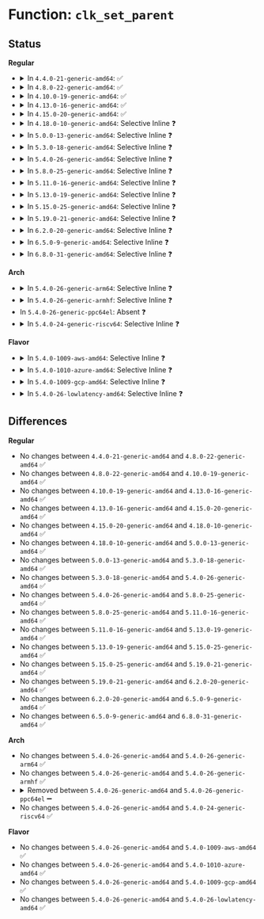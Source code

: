 # Function: <code>clk_set_parent</code>

## Status
<b>Regular</b>
<ul>
<li>
<details>
<summary>In <code>4.4.0-21-generic-amd64</code>: ✅</summary>

```c
int clk_set_parent(struct clk * clk, struct clk * parent)
```

```json
{
  "name": "clk_set_parent",
  "collision_type": "Unique Global",
  "inline_type": "No",
  "funcs": [
    {
      "addr": 18446744071586083104,
      "name": "clk_set_parent",
      "external": true,
      "loc": "drivers/clk/clk.c:1844",
      "file": "drivers/clk/clk.c",
      "inline": "seen, unknown",
      "caller_inline": [],
      "caller_func": []
    }
  ],
  "symbols": [
    {
      "addr": 18446744071586083104,
      "name": "clk_set_parent",
      "section": ".text",
      "bind": "STB_GLOBAL",
      "size": 47
    }
  ]
}
```
</details>
</li>
<li>
<details>
<summary>In <code>4.8.0-22-generic-amd64</code>: ✅</summary>

```c
int clk_set_parent(struct clk * clk, struct clk * parent)
```

```json
{
  "name": "clk_set_parent",
  "collision_type": "Unique Global",
  "inline_type": "No",
  "funcs": [
    {
      "addr": 18446744071586493632,
      "name": "clk_set_parent",
      "external": true,
      "loc": "drivers/clk/clk.c:1868",
      "file": "drivers/clk/clk.c",
      "inline": "seen, unknown",
      "caller_inline": [],
      "caller_func": []
    }
  ],
  "symbols": [
    {
      "addr": 18446744071586493632,
      "name": "clk_set_parent",
      "section": ".text",
      "bind": "STB_GLOBAL",
      "size": 47
    }
  ]
}
```
</details>
</li>
<li>
<details>
<summary>In <code>4.10.0-19-generic-amd64</code>: ✅</summary>

```c
int clk_set_parent(struct clk * clk, struct clk * parent)
```

```json
{
  "name": "clk_set_parent",
  "collision_type": "Unique Global",
  "inline_type": "No",
  "funcs": [
    {
      "addr": 18446744071584300352,
      "name": "clk_set_parent",
      "external": true,
      "loc": "drivers/clk/clk.c:1868",
      "file": "drivers/clk/clk.c",
      "inline": "seen, unknown",
      "caller_inline": [],
      "caller_func": []
    }
  ],
  "symbols": [
    {
      "addr": 18446744071584300352,
      "name": "clk_set_parent",
      "section": ".text",
      "bind": "STB_GLOBAL",
      "size": 47
    }
  ]
}
```
</details>
</li>
<li>
<details>
<summary>In <code>4.13.0-16-generic-amd64</code>: ✅</summary>

```c
int clk_set_parent(struct clk * clk, struct clk * parent)
```

```json
{
  "name": "clk_set_parent",
  "collision_type": "Unique Global",
  "inline_type": "No",
  "funcs": [
    {
      "addr": 18446744071584379120,
      "name": "clk_set_parent",
      "external": true,
      "loc": "drivers/clk/clk.c:1870",
      "file": "drivers/clk/clk.c",
      "inline": "seen, unknown",
      "caller_inline": [],
      "caller_func": []
    }
  ],
  "symbols": [
    {
      "addr": 18446744071584379120,
      "name": "clk_set_parent",
      "section": ".text",
      "bind": "STB_GLOBAL",
      "size": 48
    }
  ]
}
```
</details>
</li>
<li>
<details>
<summary>In <code>4.15.0-20-generic-amd64</code>: ✅</summary>

```c
int clk_set_parent(struct clk * clk, struct clk * parent)
```

```json
{
  "name": "clk_set_parent",
  "collision_type": "Unique Global",
  "inline_type": "No",
  "funcs": [
    {
      "addr": 18446744071584787264,
      "name": "clk_set_parent",
      "external": true,
      "loc": "drivers/clk/clk.c:1987",
      "file": "drivers/clk/clk.c",
      "inline": "seen, unknown",
      "caller_inline": [],
      "caller_func": []
    }
  ],
  "symbols": [
    {
      "addr": 18446744071584787264,
      "name": "clk_set_parent",
      "section": ".text",
      "bind": "STB_GLOBAL",
      "size": 48
    }
  ]
}
```
</details>
</li>
<li>
<details>
<summary>In <code>4.18.0-10-generic-amd64</code>: Selective Inline ❓</summary>

```c
int clk_set_parent(struct clk * clk, struct clk * parent)
```

```json
{
  "name": "clk_set_parent",
  "collision_type": "Unique Global",
  "inline_type": "Selective",
  "funcs": [
    {
      "addr": 18446744071585017264,
      "name": "clk_set_parent",
      "external": true,
      "loc": "drivers/clk/clk.c:2277",
      "file": "drivers/clk/clk.c",
      "inline": "not declared, inlined",
      "caller_inline": [],
      "caller_func": [
        "drivers/clk/x86/clk-st.c:st_clk_probe"
      ]
    }
  ],
  "symbols": [
    {
      "addr": 18446744071585017264,
      "name": "clk_set_parent",
      "section": ".text",
      "bind": "STB_GLOBAL",
      "size": 141
    }
  ]
}
```
</details>
</li>
<li>
<details>
<summary>In <code>5.0.0-13-generic-amd64</code>: Selective Inline ❓</summary>

```c
int clk_set_parent(struct clk * clk, struct clk * parent)
```

```json
{
  "name": "clk_set_parent",
  "collision_type": "Unique Global",
  "inline_type": "Selective",
  "funcs": [
    {
      "addr": 18446744071585122096,
      "name": "clk_set_parent",
      "external": true,
      "loc": "drivers/clk/clk.c:2390",
      "file": "drivers/clk/clk.c",
      "inline": "not declared, inlined",
      "caller_inline": [],
      "caller_func": [
        "drivers/clk/x86/clk-st.c:st_clk_probe"
      ]
    }
  ],
  "symbols": [
    {
      "addr": 18446744071585122096,
      "name": "clk_set_parent",
      "section": ".text",
      "bind": "STB_GLOBAL",
      "size": 144
    }
  ]
}
```
</details>
</li>
<li>
<details>
<summary>In <code>5.3.0-18-generic-amd64</code>: Selective Inline ❓</summary>

```c
int clk_set_parent(struct clk * clk, struct clk * parent)
```

```json
{
  "name": "clk_set_parent",
  "collision_type": "Unique Global",
  "inline_type": "Selective",
  "funcs": [
    {
      "addr": 18446744071585330064,
      "name": "clk_set_parent",
      "external": true,
      "loc": "drivers/clk/clk.c:2530",
      "file": "drivers/clk/clk.c",
      "inline": "not declared, inlined",
      "caller_inline": [],
      "caller_func": [
        "drivers/clk/x86/clk-st.c:st_clk_probe"
      ]
    }
  ],
  "symbols": [
    {
      "addr": 18446744071585330064,
      "name": "clk_set_parent",
      "section": ".text",
      "bind": "STB_GLOBAL",
      "size": 144
    }
  ]
}
```
</details>
</li>
<li>
<details>
<summary>In <code>5.4.0-26-generic-amd64</code>: Selective Inline ❓</summary>

```c
int clk_set_parent(struct clk * clk, struct clk * parent)
```

```json
{
  "name": "clk_set_parent",
  "collision_type": "Unique Global",
  "inline_type": "Selective",
  "funcs": [
    {
      "addr": 18446744071585468128,
      "name": "clk_set_parent",
      "external": true,
      "loc": "drivers/clk/clk.c:2544",
      "file": "drivers/clk/clk.c",
      "inline": "not declared, inlined",
      "caller_inline": [],
      "caller_func": [
        "drivers/clk/x86/clk-st.c:st_clk_probe"
      ]
    }
  ],
  "symbols": [
    {
      "addr": 18446744071585468128,
      "name": "clk_set_parent",
      "section": ".text",
      "bind": "STB_GLOBAL",
      "size": 144
    }
  ]
}
```
</details>
</li>
<li>
<details>
<summary>In <code>5.8.0-25-generic-amd64</code>: Selective Inline ❓</summary>

```c
int clk_set_parent(struct clk * clk, struct clk * parent)
```

```json
{
  "name": "clk_set_parent",
  "collision_type": "Unique Global",
  "inline_type": "Selective",
  "funcs": [
    {
      "addr": 18446744071586193328,
      "name": "clk_set_parent",
      "external": true,
      "loc": "drivers/clk/clk.c:2565",
      "file": "drivers/clk/clk.c",
      "inline": "not declared, inlined",
      "caller_inline": [],
      "caller_func": [
        "drivers/clk/x86/clk-st.c:st_clk_probe"
      ]
    }
  ],
  "symbols": [
    {
      "addr": 18446744071586193328,
      "name": "clk_set_parent",
      "section": ".text",
      "bind": "STB_GLOBAL",
      "size": 353
    }
  ]
}
```
</details>
</li>
<li>
<details>
<summary>In <code>5.11.0-16-generic-amd64</code>: Selective Inline ❓</summary>

```c
int clk_set_parent(struct clk * clk, struct clk * parent)
```

```json
{
  "name": "clk_set_parent",
  "collision_type": "Unique Global",
  "inline_type": "Selective",
  "funcs": [
    {
      "addr": 18446744071586312944,
      "name": "clk_set_parent",
      "external": true,
      "loc": "drivers/clk/clk.c:2580",
      "file": "drivers/clk/clk.c",
      "inline": "not declared, inlined",
      "caller_inline": [],
      "caller_func": [
        "drivers/clk/x86/clk-fch.c:fch_clk_probe"
      ]
    }
  ],
  "symbols": [
    {
      "addr": 18446744071586312944,
      "name": "clk_set_parent",
      "section": ".text",
      "bind": "STB_GLOBAL",
      "size": 353
    }
  ]
}
```
</details>
</li>
<li>
<details>
<summary>In <code>5.13.0-19-generic-amd64</code>: Selective Inline ❓</summary>

```c
int clk_set_parent(struct clk * clk, struct clk * parent)
```

```json
{
  "name": "clk_set_parent",
  "collision_type": "Unique Global",
  "inline_type": "Selective",
  "funcs": [
    {
      "addr": 18446744071586184688,
      "name": "clk_set_parent",
      "external": true,
      "loc": "drivers/clk/clk.c:2593",
      "file": "drivers/clk/clk.c",
      "inline": "not declared, inlined",
      "caller_inline": [],
      "caller_func": [
        "drivers/clk/x86/clk-fch.c:fch_clk_probe"
      ]
    }
  ],
  "symbols": [
    {
      "addr": 18446744071586184688,
      "name": "clk_set_parent",
      "section": ".text",
      "bind": "STB_GLOBAL",
      "size": 353
    }
  ]
}
```
</details>
</li>
<li>
<details>
<summary>In <code>5.15.0-25-generic-amd64</code>: Selective Inline ❓</summary>

```c
int clk_set_parent(struct clk * clk, struct clk * parent)
```

```json
{
  "name": "clk_set_parent",
  "collision_type": "Unique Global",
  "inline_type": "Selective",
  "funcs": [
    {
      "addr": 18446744071586686448,
      "name": "clk_set_parent",
      "external": true,
      "loc": "drivers/clk/clk.c:2593",
      "file": "drivers/clk/clk.c",
      "inline": "not declared, inlined",
      "caller_inline": [],
      "caller_func": [
        "drivers/clk/x86/clk-fch.c:fch_clk_probe"
      ]
    }
  ],
  "symbols": [
    {
      "addr": 18446744071586686448,
      "name": "clk_set_parent",
      "section": ".text",
      "bind": "STB_GLOBAL",
      "size": 353
    }
  ]
}
```
</details>
</li>
<li>
<details>
<summary>In <code>5.19.0-21-generic-amd64</code>: Selective Inline ❓</summary>

```c
int clk_set_parent(struct clk * clk, struct clk * parent)
```

```json
{
  "name": "clk_set_parent",
  "collision_type": "Unique Global",
  "inline_type": "Selective",
  "funcs": [
    {
      "addr": 18446744071587957888,
      "name": "clk_set_parent",
      "external": true,
      "loc": "drivers/clk/clk.c:2610",
      "file": "drivers/clk/clk.c",
      "inline": "not declared, inlined",
      "caller_inline": [],
      "caller_func": [
        "drivers/clk/x86/clk-fch.c:fch_clk_probe"
      ]
    }
  ],
  "symbols": [
    {
      "addr": 18446744071587957888,
      "name": "clk_set_parent",
      "section": ".text",
      "bind": "STB_GLOBAL",
      "size": 363
    }
  ]
}
```
</details>
</li>
<li>
<details>
<summary>In <code>6.2.0-20-generic-amd64</code>: Selective Inline ❓</summary>

```c
int clk_set_parent(struct clk * clk, struct clk * parent)
```

```json
{
  "name": "clk_set_parent",
  "collision_type": "Unique Global",
  "inline_type": "Selective",
  "funcs": [
    {
      "addr": 18446744071589321984,
      "name": "clk_set_parent",
      "external": true,
      "loc": "drivers/clk/clk.c:2800",
      "file": "drivers/clk/clk.c",
      "inline": "not declared, inlined",
      "caller_inline": [],
      "caller_func": [
        "drivers/clk/x86/clk-fch.c:fch_clk_probe"
      ]
    }
  ],
  "symbols": [
    {
      "addr": 18446744071589321984,
      "name": "clk_set_parent",
      "section": ".text",
      "bind": "STB_GLOBAL",
      "size": 363
    }
  ]
}
```
</details>
</li>
<li>
<details>
<summary>In <code>6.5.0-9-generic-amd64</code>: Selective Inline ❓</summary>

```c
int clk_set_parent(struct clk * clk, struct clk * parent)
```

```json
{
  "name": "clk_set_parent",
  "collision_type": "Unique Global",
  "inline_type": "Selective",
  "funcs": [
    {
      "addr": 18446744071589617008,
      "name": "clk_set_parent",
      "external": true,
      "loc": "drivers/clk/clk.c:2845",
      "file": "drivers/clk/clk.c",
      "inline": "not declared, inlined",
      "caller_inline": [],
      "caller_func": [
        "drivers/clk/x86/clk-fch.c:fch_clk_probe"
      ]
    }
  ],
  "symbols": [
    {
      "addr": 18446744071589617008,
      "name": "clk_set_parent",
      "section": ".text",
      "bind": "STB_GLOBAL",
      "size": 486
    }
  ]
}
```
</details>
</li>
<li>
<details>
<summary>In <code>6.8.0-31-generic-amd64</code>: Selective Inline ❓</summary>

```c
int clk_set_parent(struct clk * clk, struct clk * parent)
```

```json
{
  "name": "clk_set_parent",
  "collision_type": "Unique Global",
  "inline_type": "Selective",
  "funcs": [
    {
      "addr": 18446744071589927008,
      "name": "clk_set_parent",
      "external": true,
      "loc": "drivers/clk/clk.c:2845",
      "file": "drivers/clk/clk.c",
      "inline": "not declared, inlined",
      "caller_inline": [],
      "caller_func": [
        "drivers/clk/x86/clk-fch.c:fch_clk_probe"
      ]
    }
  ],
  "symbols": [
    {
      "addr": 18446744071589927008,
      "name": "clk_set_parent",
      "section": ".text",
      "bind": "STB_GLOBAL",
      "size": 486
    }
  ]
}
```
</details>
</li>
</ul>
<b>Arch</b>
<ul>
<li>
<details>
<summary>In <code>5.4.0-26-generic-arm64</code>: Selective Inline ❓</summary>

```c
int clk_set_parent(struct clk * clk, struct clk * parent)
```

```json
{
  "name": "clk_set_parent",
  "collision_type": "Unique Global",
  "inline_type": "Selective",
  "funcs": [
    {
      "addr": 18446603336497763872,
      "name": "clk_set_parent",
      "external": true,
      "loc": "drivers/clk/clk.c:2544",
      "file": "drivers/clk/clk.c",
      "inline": "not declared, inlined",
      "caller_inline": [],
      "caller_func": [
        "drivers/clk/rockchip/clk-rk3188.c:rk3188a_clk_init",
        "drivers/i2c/busses/i2c-sprd.c:sprd_i2c_probe"
      ]
    }
  ],
  "symbols": [
    {
      "addr": 18446603336497763872,
      "name": "clk_set_parent",
      "section": ".text",
      "bind": "STB_GLOBAL",
      "size": 176
    }
  ]
}
```
</details>
</li>
<li>
<details>
<summary>In <code>5.4.0-26-generic-armhf</code>: Selective Inline ❓</summary>

```c
int clk_set_parent(struct clk * clk, struct clk * parent)
```

```json
{
  "name": "clk_set_parent",
  "collision_type": "Unique Global",
  "inline_type": "Selective",
  "funcs": [
    {
      "addr": 3230588636,
      "name": "clk_set_parent",
      "external": true,
      "loc": "drivers/clk/clk.c:2544",
      "file": "drivers/clk/clk.c",
      "inline": "not declared, inlined",
      "caller_inline": [],
      "caller_func": [
        "arch/arm/mach-omap2/timer.c:omap_dm_timer_init_one",
        "drivers/clk/imx/clk-imx5.c:mx53_clocks_init",
        "drivers/clk/imx/clk-imx5.c:mx53_clocks_init",
        "drivers/clk/imx/clk-imx5.c:mx53_clocks_init",
        "drivers/clk/imx/clk-imx5.c:mx53_clocks_init",
        "drivers/clk/imx/clk-imx5.c:mx51_clocks_init",
        "drivers/clk/imx/clk-imx5.c:mx51_clocks_init",
        "drivers/clk/imx/clk-imx5.c:mx51_clocks_init",
        "drivers/clk/imx/clk-imx5.c:mx50_clocks_init",
        "drivers/clk/imx/clk-imx5.c:mx50_clocks_init",
        "drivers/clk/imx/clk-imx5.c:mx5_clocks_common_init",
        "drivers/clk/imx/clk-imx6q.c:imx6q_clocks_init",
        "drivers/clk/imx/clk-imx6q.c:imx6q_clocks_init",
        "drivers/clk/imx/clk-imx6q.c:imx6q_clocks_init",
        "drivers/clk/imx/clk-imx6q.c:imx6q_clocks_init",
        "drivers/clk/imx/clk-imx6q.c:imx6q_clocks_init",
        "drivers/clk/imx/clk-imx6q.c:imx6q_clocks_init",
        "drivers/clk/imx/clk-imx6q.c:imx6q_clocks_init",
        "drivers/clk/imx/clk-imx6q.c:imx6q_clocks_init",
        "drivers/clk/imx/clk-imx6q.c:imx6q_clocks_init",
        "drivers/clk/imx/clk-imx6q.c:imx6q_clocks_init",
        "drivers/clk/imx/clk-imx6q.c:imx6q_clocks_init",
        "drivers/clk/imx/clk-imx6q.c:imx6q_clocks_init",
        "drivers/clk/imx/clk-imx6q.c:imx6q_clocks_init",
        "drivers/clk/imx/clk-imx6q.c:imx6q_clocks_init",
        "drivers/clk/imx/clk-imx6q.c:imx6q_clocks_init",
        "drivers/clk/imx/clk-imx6q.c:imx6q_clocks_init",
        "drivers/clk/imx/clk-imx6q.c:imx6q_clocks_init",
        "drivers/clk/imx/clk-imx6q.c:imx6q_clocks_init",
        "drivers/clk/imx/clk-imx6q.c:imx6q_clocks_init",
        "drivers/clk/imx/clk-imx6q.c:imx6q_clocks_init",
        "drivers/clk/imx/clk-imx6q.c:imx6q_clocks_init",
        "drivers/clk/imx/clk-imx6q.c:imx6q_clocks_init",
        "drivers/clk/imx/clk-imx6q.c:imx6q_clocks_init",
        "drivers/clk/imx/clk-imx6q.c:imx6q_clocks_init",
        "drivers/clk/imx/clk-imx6q.c:imx6q_clocks_init",
        "drivers/clk/imx/clk-imx6q.c:imx6q_clocks_init",
        "drivers/clk/imx/clk-imx6q.c:imx6q_clocks_init",
        "drivers/clk/imx/clk-imx6sl.c:imx6sl_clocks_init",
        "drivers/clk/imx/clk-imx6sl.c:imx6sl_clocks_init",
        "drivers/clk/imx/clk-imx6sl.c:imx6sl_clocks_init",
        "drivers/clk/imx/clk-imx6sl.c:imx6sl_clocks_init",
        "drivers/clk/imx/clk-imx6sl.c:imx6sl_clocks_init",
        "drivers/clk/imx/clk-imx6sl.c:imx6sl_clocks_init",
        "drivers/clk/imx/clk-imx6sl.c:imx6sl_clocks_init",
        "drivers/clk/imx/clk-imx6sl.c:imx6sl_clocks_init",
        "drivers/clk/imx/clk-imx6sl.c:imx6sl_clocks_init",
        "drivers/clk/imx/clk-imx6sl.c:imx6sl_clocks_init",
        "drivers/clk/imx/clk-imx6sll.c:imx6sll_clocks_init",
        "drivers/clk/imx/clk-imx6sll.c:imx6sll_clocks_init",
        "drivers/clk/imx/clk-imx6sll.c:imx6sll_clocks_init",
        "drivers/clk/imx/clk-imx6sll.c:imx6sll_clocks_init",
        "drivers/clk/imx/clk-imx6sx.c:imx6sx_clocks_init",
        "drivers/clk/imx/clk-imx6sx.c:imx6sx_clocks_init",
        "drivers/clk/imx/clk-imx6sx.c:imx6sx_clocks_init",
        "drivers/clk/imx/clk-imx6sx.c:imx6sx_clocks_init",
        "drivers/clk/imx/clk-imx6sx.c:imx6sx_clocks_init",
        "drivers/clk/imx/clk-imx6sx.c:imx6sx_clocks_init",
        "drivers/clk/imx/clk-imx6sx.c:imx6sx_clocks_init",
        "drivers/clk/imx/clk-imx6sx.c:imx6sx_clocks_init",
        "drivers/clk/imx/clk-imx6sx.c:imx6sx_clocks_init",
        "drivers/clk/imx/clk-imx6sx.c:imx6sx_clocks_init",
        "drivers/clk/imx/clk-imx6sx.c:imx6sx_clocks_init",
        "drivers/clk/imx/clk-imx6sx.c:imx6sx_clocks_init",
        "drivers/clk/imx/clk-imx6sx.c:imx6sx_clocks_init",
        "drivers/clk/imx/clk-imx6sx.c:imx6sx_clocks_init",
        "drivers/clk/imx/clk-imx6sx.c:imx6sx_clocks_init",
        "drivers/clk/imx/clk-imx6sx.c:imx6sx_clocks_init",
        "drivers/clk/imx/clk-imx6sx.c:imx6sx_clocks_init",
        "drivers/clk/imx/clk-imx6sx.c:imx6sx_clocks_init",
        "drivers/clk/imx/clk-imx6sx.c:imx6sx_clocks_init",
        "drivers/clk/imx/clk-imx6sx.c:imx6sx_clocks_init",
        "drivers/clk/imx/clk-imx6sx.c:imx6sx_clocks_init",
        "drivers/clk/imx/clk-imx6sx.c:imx6sx_clocks_init",
        "drivers/clk/imx/clk-imx6sx.c:imx6sx_clocks_init",
        "drivers/clk/imx/clk-imx6sx.c:imx6sx_clocks_init",
        "drivers/clk/imx/clk-imx6sx.c:imx6sx_clocks_init",
        "drivers/clk/imx/clk-imx6ul.c:imx6ul_clocks_init",
        "drivers/clk/imx/clk-imx6ul.c:imx6ul_clocks_init",
        "drivers/clk/imx/clk-imx6ul.c:imx6ul_clocks_init",
        "drivers/clk/imx/clk-imx6ul.c:imx6ul_clocks_init",
        "drivers/clk/imx/clk-imx6ul.c:imx6ul_clocks_init",
        "drivers/clk/imx/clk-imx6ul.c:imx6ul_clocks_init",
        "drivers/clk/imx/clk-imx6ul.c:imx6ul_clocks_init",
        "drivers/clk/imx/clk-imx6ul.c:imx6ul_clocks_init",
        "drivers/clk/imx/clk-imx6ul.c:imx6ul_clocks_init",
        "drivers/clk/imx/clk-imx6ul.c:imx6ul_clocks_init",
        "drivers/clk/imx/clk-imx6ul.c:imx6ul_clocks_init",
        "drivers/clk/imx/clk-imx6ul.c:imx6ul_clocks_init",
        "drivers/clk/imx/clk-imx6ul.c:imx6ul_clocks_init",
        "drivers/clk/imx/clk-imx6ul.c:imx6ul_clocks_init",
        "drivers/clk/imx/clk-imx6ul.c:imx6ul_clocks_init",
        "drivers/clk/imx/clk-imx6ul.c:imx6ul_clocks_init",
        "drivers/clk/imx/clk-imx7d.c:imx7d_clocks_init",
        "drivers/clk/imx/clk-imx7d.c:imx7d_clocks_init",
        "drivers/clk/imx/clk-imx7d.c:imx7d_clocks_init",
        "drivers/clk/imx/clk-imx7d.c:imx7d_clocks_init",
        "drivers/clk/imx/clk-imx7d.c:imx7d_clocks_init",
        "drivers/clk/imx/clk-imx7d.c:imx7d_clocks_init",
        "drivers/clk/imx/clk-imx7d.c:imx7d_clocks_init",
        "drivers/clk/imx/clk-imx7d.c:imx7d_clocks_init",
        "drivers/clk/imx/clk-vf610.c:vf610_clocks_init",
        "drivers/clk/imx/clk-vf610.c:vf610_clocks_init",
        "drivers/clk/imx/clk-vf610.c:vf610_clocks_init",
        "drivers/clk/imx/clk-vf610.c:vf610_clocks_init",
        "drivers/clk/imx/clk-vf610.c:vf610_clocks_init",
        "drivers/clk/imx/clk-vf610.c:vf610_clocks_init",
        "drivers/clk/imx/clk-vf610.c:vf610_clocks_init",
        "drivers/clk/imx/clk-vf610.c:vf610_clocks_init",
        "drivers/clk/imx/clk-vf610.c:vf610_clocks_init",
        "drivers/clk/imx/clk-vf610.c:vf610_clocks_init",
        "drivers/clk/imx/clk-vf610.c:vf610_clocks_init",
        "drivers/clk/imx/clk-vf610.c:vf610_clocks_init",
        "drivers/clk/imx/clk-vf610.c:vf610_clocks_init",
        "drivers/clk/rockchip/clk-rk3188.c:rk3188a_clk_init",
        "drivers/clk/tegra/clk.c:tegra_init_from_table",
        "drivers/clk/ti/clk-33xx.c:am33xx_dt_clk_init",
        "drivers/clk/ti/clk-33xx.c:am33xx_dt_clk_init",
        "drivers/clk/ti/clk-33xx.c:am33xx_dt_clk_init",
        "drivers/clk/ti/clk-44xx.c:omap4xxx_dt_clk_init",
        "drivers/mfd/omap-usb-host.c:usbhs_omap_probe",
        "drivers/mfd/omap-usb-host.c:usbhs_omap_probe",
        "drivers/mfd/omap-usb-host.c:usbhs_omap_probe",
        "drivers/mfd/omap-usb-host.c:usbhs_omap_probe",
        "drivers/cpufreq/tegra20-cpufreq.c:tegra_target",
        "drivers/cpufreq/tegra20-cpufreq.c:tegra_target",
        "drivers/cpufreq/tegra20-cpufreq.c:tegra_target_intermediate",
        "drivers/cpufreq/tegra124-cpufreq.c:tegra124_cpufreq_probe",
        "drivers/cpufreq/tegra124-cpufreq.c:tegra124_cpufreq_probe",
        "drivers/cpufreq/tegra124-cpufreq.c:tegra124_cpufreq_probe",
        "drivers/clocksource/timer-ti-dm.c:_omap_dm_timer_request",
        "drivers/clocksource/timer-ti-dm.c:omap_dm_timer_set_source",
        "drivers/memory/tegra/tegra20-emc.c:tegra_emc_probe",
        "drivers/memory/tegra/tegra20-emc.c:tegra_emc_probe"
      ]
    }
  ],
  "symbols": [
    {
      "addr": 3230588636,
      "name": "clk_set_parent",
      "section": ".text",
      "bind": "STB_GLOBAL",
      "size": 160
    }
  ]
}
```
</details>
</li>
<li>
In <code>5.4.0-26-generic-ppc64el</code>: Absent ❓
</li>
<li>
<details>
<summary>In <code>5.4.0-24-generic-riscv64</code>: Selective Inline ❓</summary>

```c
int clk_set_parent(struct clk * clk, struct clk * parent)
```

```json
{
  "name": "clk_set_parent",
  "collision_type": "Unique Global",
  "inline_type": "Selective",
  "funcs": [
    {
      "addr": 18446743936275903270,
      "name": "clk_set_parent",
      "external": true,
      "loc": "drivers/clk/clk.c:2544",
      "file": "drivers/clk/clk.c",
      "inline": "not declared, inlined",
      "caller_inline": [],
      "caller_func": []
    }
  ],
  "symbols": [
    {
      "addr": 18446743936275903270,
      "name": "clk_set_parent",
      "section": ".text",
      "bind": "STB_GLOBAL",
      "size": 154
    }
  ]
}
```
</details>
</li>
</ul>
<b>Flavor</b>
<ul>
<li>
<details>
<summary>In <code>5.4.0-1009-aws-amd64</code>: Selective Inline ❓</summary>

```c
int clk_set_parent(struct clk * clk, struct clk * parent)
```

```json
{
  "name": "clk_set_parent",
  "collision_type": "Unique Global",
  "inline_type": "Selective",
  "funcs": [
    {
      "addr": 18446744071585230656,
      "name": "clk_set_parent",
      "external": true,
      "loc": "drivers/clk/clk.c:2544",
      "file": "drivers/clk/clk.c",
      "inline": "not declared, inlined",
      "caller_inline": [],
      "caller_func": []
    }
  ],
  "symbols": [
    {
      "addr": 18446744071585230656,
      "name": "clk_set_parent",
      "section": ".text",
      "bind": "STB_GLOBAL",
      "size": 144
    }
  ]
}
```
</details>
</li>
<li>
<details>
<summary>In <code>5.4.0-1010-azure-amd64</code>: Selective Inline ❓</summary>

```c
int clk_set_parent(struct clk * clk, struct clk * parent)
```

```json
{
  "name": "clk_set_parent",
  "collision_type": "Unique Global",
  "inline_type": "Selective",
  "funcs": [
    {
      "addr": 18446744071585182832,
      "name": "clk_set_parent",
      "external": true,
      "loc": "drivers/clk/clk.c:2544",
      "file": "drivers/clk/clk.c",
      "inline": "not declared, inlined",
      "caller_inline": [],
      "caller_func": [
        "drivers/clk/x86/clk-st.c:st_clk_probe"
      ]
    }
  ],
  "symbols": [
    {
      "addr": 18446744071585182832,
      "name": "clk_set_parent",
      "section": ".text",
      "bind": "STB_GLOBAL",
      "size": 144
    }
  ]
}
```
</details>
</li>
<li>
<details>
<summary>In <code>5.4.0-1009-gcp-amd64</code>: Selective Inline ❓</summary>

```c
int clk_set_parent(struct clk * clk, struct clk * parent)
```

```json
{
  "name": "clk_set_parent",
  "collision_type": "Unique Global",
  "inline_type": "Selective",
  "funcs": [
    {
      "addr": 18446744071585418528,
      "name": "clk_set_parent",
      "external": true,
      "loc": "drivers/clk/clk.c:2544",
      "file": "drivers/clk/clk.c",
      "inline": "not declared, inlined",
      "caller_inline": [],
      "caller_func": [
        "drivers/clk/x86/clk-st.c:st_clk_probe"
      ]
    }
  ],
  "symbols": [
    {
      "addr": 18446744071585418528,
      "name": "clk_set_parent",
      "section": ".text",
      "bind": "STB_GLOBAL",
      "size": 144
    }
  ]
}
```
</details>
</li>
<li>
<details>
<summary>In <code>5.4.0-26-lowlatency-amd64</code>: Selective Inline ❓</summary>

```c
int clk_set_parent(struct clk * clk, struct clk * parent)
```

```json
{
  "name": "clk_set_parent",
  "collision_type": "Unique Global",
  "inline_type": "Selective",
  "funcs": [
    {
      "addr": 18446744071585526336,
      "name": "clk_set_parent",
      "external": true,
      "loc": "drivers/clk/clk.c:2544",
      "file": "drivers/clk/clk.c",
      "inline": "not declared, inlined",
      "caller_inline": [],
      "caller_func": [
        "drivers/clk/x86/clk-st.c:st_clk_probe"
      ]
    }
  ],
  "symbols": [
    {
      "addr": 18446744071585526336,
      "name": "clk_set_parent",
      "section": ".text",
      "bind": "STB_GLOBAL",
      "size": 144
    }
  ]
}
```
</details>
</li>
</ul>

## Differences
<b>Regular</b>
<ul>
<li>
No changes between <code>4.4.0-21-generic-amd64</code> and <code>4.8.0-22-generic-amd64</code> ✅
</li>
<li>
No changes between <code>4.8.0-22-generic-amd64</code> and <code>4.10.0-19-generic-amd64</code> ✅
</li>
<li>
No changes between <code>4.10.0-19-generic-amd64</code> and <code>4.13.0-16-generic-amd64</code> ✅
</li>
<li>
No changes between <code>4.13.0-16-generic-amd64</code> and <code>4.15.0-20-generic-amd64</code> ✅
</li>
<li>
No changes between <code>4.15.0-20-generic-amd64</code> and <code>4.18.0-10-generic-amd64</code> ✅
</li>
<li>
No changes between <code>4.18.0-10-generic-amd64</code> and <code>5.0.0-13-generic-amd64</code> ✅
</li>
<li>
No changes between <code>5.0.0-13-generic-amd64</code> and <code>5.3.0-18-generic-amd64</code> ✅
</li>
<li>
No changes between <code>5.3.0-18-generic-amd64</code> and <code>5.4.0-26-generic-amd64</code> ✅
</li>
<li>
No changes between <code>5.4.0-26-generic-amd64</code> and <code>5.8.0-25-generic-amd64</code> ✅
</li>
<li>
No changes between <code>5.8.0-25-generic-amd64</code> and <code>5.11.0-16-generic-amd64</code> ✅
</li>
<li>
No changes between <code>5.11.0-16-generic-amd64</code> and <code>5.13.0-19-generic-amd64</code> ✅
</li>
<li>
No changes between <code>5.13.0-19-generic-amd64</code> and <code>5.15.0-25-generic-amd64</code> ✅
</li>
<li>
No changes between <code>5.15.0-25-generic-amd64</code> and <code>5.19.0-21-generic-amd64</code> ✅
</li>
<li>
No changes between <code>5.19.0-21-generic-amd64</code> and <code>6.2.0-20-generic-amd64</code> ✅
</li>
<li>
No changes between <code>6.2.0-20-generic-amd64</code> and <code>6.5.0-9-generic-amd64</code> ✅
</li>
<li>
No changes between <code>6.5.0-9-generic-amd64</code> and <code>6.8.0-31-generic-amd64</code> ✅
</li>
</ul>
<b>Arch</b>
<ul>
<li>
No changes between <code>5.4.0-26-generic-amd64</code> and <code>5.4.0-26-generic-arm64</code> ✅
</li>
<li>
No changes between <code>5.4.0-26-generic-amd64</code> and <code>5.4.0-26-generic-armhf</code> ✅
</li>
<li>
<details>
<summary>Removed between <code>5.4.0-26-generic-amd64</code> and <code>5.4.0-26-generic-ppc64el</code> ➖</summary>

```c
int clk_set_parent(struct clk * clk, struct clk * parent)
```
</details>
</li>
<li>
No changes between <code>5.4.0-26-generic-amd64</code> and <code>5.4.0-24-generic-riscv64</code> ✅
</li>
</ul>
<b>Flavor</b>
<ul>
<li>
No changes between <code>5.4.0-26-generic-amd64</code> and <code>5.4.0-1009-aws-amd64</code> ✅
</li>
<li>
No changes between <code>5.4.0-26-generic-amd64</code> and <code>5.4.0-1010-azure-amd64</code> ✅
</li>
<li>
No changes between <code>5.4.0-26-generic-amd64</code> and <code>5.4.0-1009-gcp-amd64</code> ✅
</li>
<li>
No changes between <code>5.4.0-26-generic-amd64</code> and <code>5.4.0-26-lowlatency-amd64</code> ✅
</li>
</ul>
